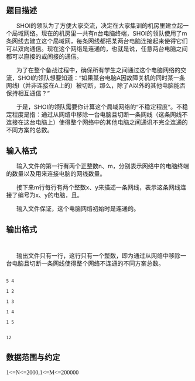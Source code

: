 ## 题目描述

<div style="margin: 6pt 0cm 12pt; text-indent: 21pt; line-height: 150%">
 <span style="font-size: medium">SHOI的领队为了方便大家交流，决定在大家集训的机房里建立起一个局域网络。现在的机房里一共有n台电脑终端，SHOI的领队使用了m条网线去建立这个局域网，每条网线都把某两台电脑连接起来使得它们可以双向通信。现在这个网络是连通的，也就是说，任意两台电脑之间都可以直接的或间接的通信。</span>
</div>
<div style="margin: 6pt 0cm 12pt; text-indent: 21pt; line-height: 150%">
 <span style="font-size: medium">为了在整个备战过程中，确保所有学生之间通过这个电脑网络的交流，SHOI的领队想要知道：“如果某台电脑A因故障关机的同时某一条网线l（并非连接在A上的）被切断，那么，除了A以外的其他电脑能否保持相互通信？”</span>
</div>
<div style="margin: 6pt 0cm 12pt; text-indent: 21pt; line-height: 150%">
 <span style="font-size: medium">于是，SHOI的领队需要你计算这个局域网络的“不稳定程度”。不稳定程度是指：通过从网络中移除一台电脑且切断一条网线（这条网线不连接在这台电脑上）使得整个网络中的其他电脑之间通讯不完全连通的不同方案的总数。</span>
</div>

## 输入格式

<div style="margin: 6pt 0cm 12pt; text-indent: 21pt; line-height: 150%">
 <span style="font-size: medium">输入文件的第一行有两个正整数n、m，分别表示网络中的电脑终端的数量以及用来连接电脑的网线数量。</span>
</div>
<div style="margin: 6pt 0cm 12pt; text-indent: 21pt; line-height: 150%">
 <span style="font-size: medium">接下来m行每行有两个整数x、y来描述一条网线，表示这条网线连接了编号为x、y的电脑，且。</span>
</div>
<div style="margin: 6pt 0cm 12pt; text-indent: 21pt; line-height: 150%">
 <span style="font-size: medium">输入文件保证，这个电脑网络初始时是连通的。</span>
</div>

## 输出格式

<div>
  
</div>
<div style="margin: 6pt 0cm 12pt; text-indent: 21pt; line-height: 150%">
 <span style="font-size: medium">输出文件只有一行，这行只有一个整数，即为通过从网络中移除一台电脑且切断一条网线使得整个网络不连通的不同方案总数。</span>
</div>

```input1
5 4
1 2
1 3
1 4
1 5
```
```output1
12
```
## 数据范围与约定

<p class="MsoPlainText" style="margin: 0cm 0cm 0pt; line-height: 150%"><span lang="EN-US"><font face="宋体" size="3">1<=N<=2000,1<=M<=200000</font></span></p>

